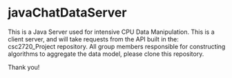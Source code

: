 # javaChatDataServer

This is a Java Server used for intensive CPU Data Manipulation. This is a client server, and will take requests from the API built in the: csc2720_Project repository.  All group members responsible for constructing algorithms to aggregate the data model, please clone this repository. 

Thank you!
